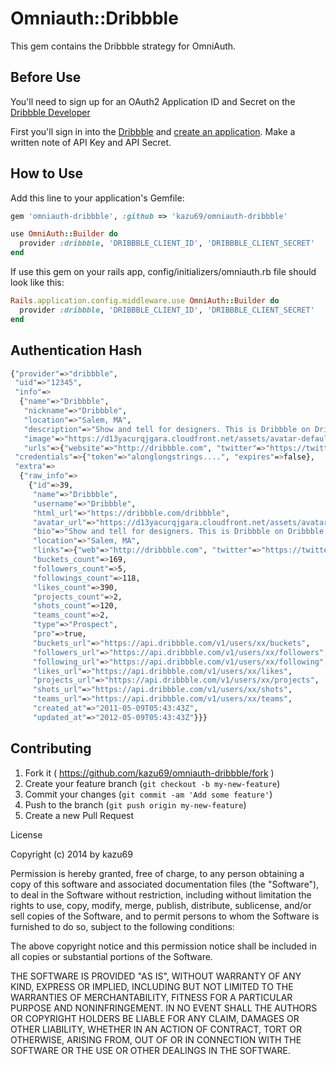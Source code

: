 # Omniauth::Dribbble

This gem contains the Dribbble strategy for OmniAuth.

## Before Use

You'll need to sign up for an OAuth2 Application ID and Secret on the [Dribbble Developer](http://developer.dribbble.com/)

First you'll sign in into the [Dribbble](http://dribbble.com/) and [create an application](https://dribbble.com/account/applications/new). Make a written note of API Key and API Secret.

## How to Use

Add this line to your application's Gemfile:

```ruby
gem 'omniauth-dribbble', :github => 'kazu69/omniauth-dribbble'
```

```ruby
use OmniAuth::Builder do
  provider :dribbble, 'DRIBBBLE_CLIENT_ID', 'DRIBBBLE_CLIENT_SECRET'
end
```

If use this gem on your rails app, config/initializers/omniauth.rb file should look like this:

```ruby
Rails.application.config.middleware.use OmniAuth::Builder do
  provider :dribbble, 'DRIBBBLE_CLIENT_ID', 'DRIBBBLE_CLIENT_SECRET'
end
```

## Authentication Hash
```sh
{"provider"=>"dribbble",
 "uid"=>"12345",
 "info"=>
  {"name"=>"Dribbble",
   "nickname"=>"Dribbble",
   "location"=>"Salem, MA",
   "description"=>"Show and tell for designers. This is Dribbble on Dribbble.",
   "image"=>"https://d13yacurqjgara.cloudfront.net/assets/avatar-default.gif",
   "urls"=>{"website"=>"http://dribbble.com", "twitter"=>"https://twitter.com/dribbble", "dribbble"=>"https://dribbble.com/dribbble"}},
 "credentials"=>{"token"=>"alonglongstrings....", "expires"=>false},
 "extra"=>
  {"raw_info"=>
    {"id"=>39,
     "name"=>"Dribbble",
     "username"=>"Dribbble",
     "html_url"=>"https://dribbble.com/dribbble",
     "avatar_url"=>"https://d13yacurqjgara.cloudfront.net/assets/avatar-default.gif",
     "bio"=>"Show and tell for designers. This is Dribbble on Dribbble.",
     "location"=>"Salem, MA",
     "links"=>{"web"=>"http://dribbble.com", "twitter"=>"https://twitter.com/dribbble"},
     "buckets_count"=>169,
     "followers_count"=>5,
     "followings_count"=>118,
     "likes_count"=>390,
     "projects_count"=>2,
     "shots_count"=>120,
     "teams_count"=>2,
     "type"=>"Prospect",
     "pro"=>true,
     "buckets_url"=>"https://api.dribbble.com/v1/users/xx/buckets",
     "followers_url"=>"https://api.dribbble.com/v1/users/xx/followers",
     "following_url"=>"https://api.dribbble.com/v1/users/xx/following",
     "likes_url"=>"https://api.dribbble.com/v1/users/xx/likes",
     "projects_url"=>"https://api.dribbble.com/v1/users/xx/projects",
     "shots_url"=>"https://api.dribbble.com/v1/users/xx/shots",
     "teams_url"=>"https://api.dribbble.com/v1/users/xx/teams",
     "created_at"=>"2011-05-09T05:43:43Z",
     "updated_at"=>"2012-05-09T05:43:43Z"}}}
```

## Contributing

1. Fork it ( https://github.com/kazu69/omniauth-dribbble/fork )
2. Create your feature branch (`git checkout -b my-new-feature`)
3. Commit your changes (`git commit -am 'Add some feature'`)
4. Push to the branch (`git push origin my-new-feature`)
5. Create a new Pull Request

License

Copyright (c) 2014 by kazu69

Permission is hereby granted, free of charge, to any person obtaining a copy of this software and associated documentation files (the "Software"), to deal in the Software without restriction, including without limitation the rights to use, copy, modify, merge, publish, distribute, sublicense, and/or sell copies of the Software, and to permit persons to whom the Software is furnished to do so, subject to the following conditions:

The above copyright notice and this permission notice shall be included in all copies or substantial portions of the Software.

THE SOFTWARE IS PROVIDED "AS IS", WITHOUT WARRANTY OF ANY KIND, EXPRESS OR IMPLIED, INCLUDING BUT NOT LIMITED TO THE WARRANTIES OF MERCHANTABILITY, FITNESS FOR A PARTICULAR PURPOSE AND NONINFRINGEMENT. IN NO EVENT SHALL THE AUTHORS OR COPYRIGHT HOLDERS BE LIABLE FOR ANY CLAIM, DAMAGES OR OTHER LIABILITY, WHETHER IN AN ACTION OF CONTRACT, TORT OR OTHERWISE, ARISING FROM, OUT OF OR IN CONNECTION WITH THE SOFTWARE OR THE USE OR OTHER DEALINGS IN THE SOFTWARE.
